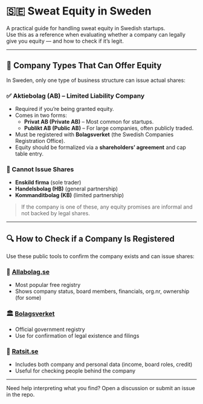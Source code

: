 # 🇸🇪 Sweat Equity in Sweden

A practical guide for handling sweat equity in Swedish startups.  
Use this as a reference when evaluating whether a company can legally give you equity — and how to check if it’s legit.

---

## 🏢 Company Types That Can Offer Equity

In Sweden, only one type of business structure can issue actual shares:

### ✅ **Aktiebolag (AB) – Limited Liability Company**
- Required if you’re being granted equity.
- Comes in two forms:
  - **Privat AB (Private AB)** – Most common for startups.
  - **Publikt AB (Public AB)** – For large companies, often publicly traded.
- Must be registered with **Bolagsverket** (the Swedish Companies Registration Office).
- Equity should be formalized via a **shareholders’ agreement** and cap table entry.

### 🚫 Cannot Issue Shares
- **Enskild firma** (sole trader)  
- **Handelsbolag (HB)** (general partnership)  
- **Kommanditbolag (KB)** (limited partnership)  
> If the company is one of these, any equity promises are informal and not backed by legal shares.

---

## 🔍 How to Check if a Company Is Registered

Use these public tools to confirm the company exists and can issue shares:

### 📘 [Allabolag.se](https://www.allabolag.se)
- Most popular free registry
- Shows company status, board members, financials, org.nr, ownership (for some)

### 🏛️ [Bolagsverket](https://bolagsverket.se)
- Official government registry
- Use for confirmation of legal existence and filings

### 🧾 [Ratsit.se](https://www.ratsit.se)
- Includes both company and personal data (income, board roles, credit)
- Useful for checking people behind the company

---

Need help interpreting what you find? Open a discussion or submit an issue in the repo.
